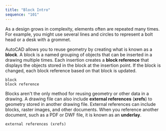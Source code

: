 ```yaml
---
title: "Block Intro"
sequence: "101"
---
```


As a design grows in complexity, elements often are repeated many times.
For example, you might use several lines and circles to represent a bolt head or a desk with a grommet.

AutoCAD allows you to reuse geometry by creating what is known as a **block**.
A block is a named grouping of objects that can be inserted in a drawing multiple times.
Each insertion creates a **block reference** that displays the objects stored in the block at the insertion point.
If the block is changed, each block reference based on that block is updated.

```text
block
block reference
```

Blocks aren't the only method for reusing geometry or other data in a drawing.
A drawing file can also include **external references** (**xrefs**) to geometry stored in another drawing file.
External references can include blocks, raster images, and other documents.
When you reference another document, such as a PDF or DWF file, it is known as an **underlay**.

```text
external references (xrefs)
```


